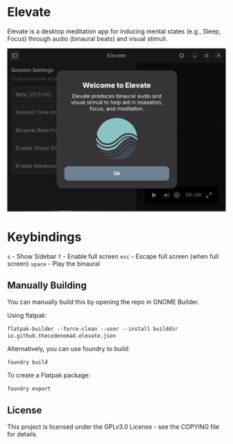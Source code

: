 # Elevate

Elevate is a desktop meditation app for inducing mental states (e.g., Sleep, Focus) through audio (binaural beats) and visual stimuli.

![Demo](./raw/demo.gif)

# Keybindings

`s` - Show Sidebar
`f` - Enable full screen
`esc` - Escape full screen (when full screen)
`space` - Play the binaural

## Manually Building

You can manually build this by opening the repo in GNOME Builder.

Using flatpak:

```
flatpak-builder --force-clean --user --install builddir io.github.thecodenomad.elevate.json
```

Alternatively, you can use foundry to build:

```
foundry build
```

To create a Flatpak package:

```
foundry export
```

## License

This project is licensed under the GPLv3.0 License - see the COPYING file for details.
